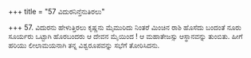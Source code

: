 +++
title = "57 ವಿದುರನಿನ್ತೆನುತಿರಲು"

+++
57. ವಿದುರನು ಹೇಳುತ್ತಿರಲು ಕೃಷ್ಣನು ಮೈಮುರಿದು ನಿಂತರೆ ಮಿಂಚಿನ ರಾಶಿ ಹೊಸೆದು ಬಂದಂತೆ ನೂರು ಸೂರ್ಯರು ಒಟ್ಟಾಗಿ ಹೊರಬಂದರು ಆ ದೇವನ ಮೈಯಿಂದ ! ಆ ಮಹಾತೇಜಸ್ಸು ಆಸ್ಥಾನವನ್ನು ತುಂಬಿತು. ಹೀಗೆ ಹರಿಯು ಲೀಲಾಮಯನಾಗಿ ತನ್ನ ವಿಶ್ವರೂಪವನ್ನು ಸಭೆಗೆ ತೋರಿಸಿದನು.